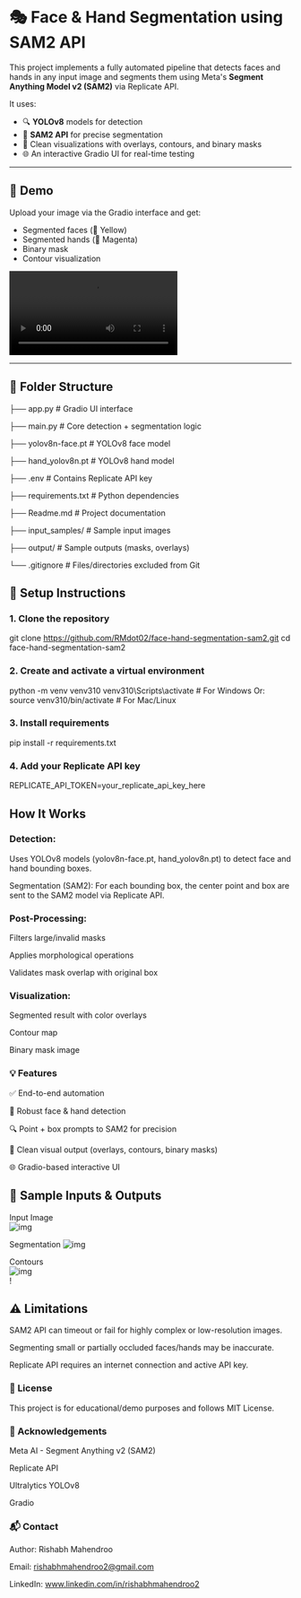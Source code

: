 # 🎭 Face & Hand Segmentation using SAM2 API

This project implements a fully automated pipeline that detects faces and hands in any input image and segments them using Meta's **Segment Anything Model v2 (SAM2)** via Replicate API.

It uses:
- 🔍 **YOLOv8** models for detection
- 🎯 **SAM2 API** for precise segmentation
- 🎨 Clean visualizations with overlays, contours, and binary masks
- 🌐 An interactive Gradio UI for real-time testing

---

## 🚀 Demo

Upload your image via the Gradio interface and get:
- Segmented faces (💛 Yellow)
- Segmented hands (💜 Magenta)
- Binary mask
- Contour visualization

![Demo video](output/Project%20Demo/demo.mp4)

---

## 📁 Folder Structure
├── app.py # Gradio UI interface

├── main.py # Core detection + segmentation logic

├── yolov8n-face.pt # YOLOv8 face model

├── hand_yolov8n.pt # YOLOv8 hand model

├── .env # Contains Replicate API key

├── requirements.txt # Python dependencies

├── Readme.md # Project documentation

├── input_samples/ # Sample input images

├── output/ # Sample outputs (masks, overlays)

└── .gitignore # Files/directories excluded from Git


## 🔧 Setup Instructions

### 1. Clone the repository
git clone https://github.com/RMdot02/face-hand-segmentation-sam2.git
cd face-hand-segmentation-sam2

### 2. Create and activate a virtual environment
python -m venv venv310
venv310\Scripts\activate   # For Windows
Or: source venv310/bin/activate  # For Mac/Linux

### 3. Install requirements
pip install -r requirements.txt

### 4. Add your Replicate API key
REPLICATE_API_TOKEN=your_replicate_api_key_here


## How It Works

### Detection:
Uses YOLOv8 models (yolov8n-face.pt, hand_yolov8n.pt) to detect face and hand bounding boxes.

Segmentation (SAM2):
For each bounding box, the center point and box are sent to the SAM2 model via Replicate API.

### Post-Processing:

Filters large/invalid masks

Applies morphological operations

Validates mask overlap with original box

### Visualization:

Segmented result with color overlays

Contour map

Binary mask image

### 💡 Features
✅ End-to-end automation

🧠 Robust face & hand detection

🔍 Point + box prompts to SAM2 for precision

🎨 Clean visual output (overlays, contours, binary masks)

🌐 Gradio-based interactive UI

## 📸 Sample Inputs & Outputs
Input Image 	                                                                                     
![img](input_samples/sample2.jpg)       

Segmentation
![img](output/sample1/Segmented_result.png)

Contours                                                          
![img](output/sample1/contours.png)                 
     !

## ⚠️ Limitations
SAM2 API can timeout or fail for highly complex or low-resolution images.

Segmenting small or partially occluded faces/hands may be inaccurate.

Replicate API requires an internet connection and active API key.


### 📜 License
This project is for educational/demo purposes and follows MIT License.

### 🙌 Acknowledgements
Meta AI - Segment Anything v2 (SAM2)

Replicate API

Ultralytics YOLOv8

Gradio

### 📬 Contact
Author: Rishabh Mahendroo

Email: rishabhmahendroo2@gmail.com

LinkedIn: www.linkedin.com/in/rishabhmahendroo2

